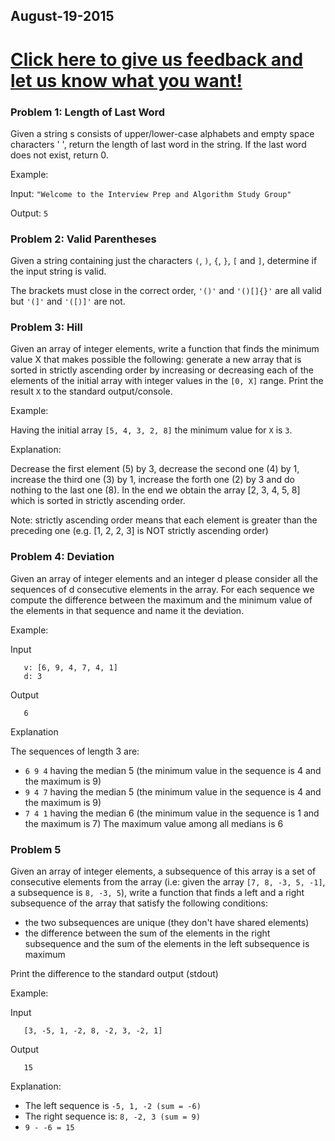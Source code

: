 ## August-19-2015

# [Click here to give us feedback and let us know what you want!](http://goo.gl/forms/FbV0D7K5ww)

### Problem 1: Length of Last Word
Given a string s consists of upper/lower-case alphabets and empty space characters ' ', return the length of last word in the string. If the last word does not exist, return 0.

Example:

Input: `"Welcome to the Interview Prep and Algorithm Study Group"`

Output: `5`

### Problem 2: Valid Parentheses
Given a string containing just the characters `(`, `)`, `{`, `}`, `[` and `]`, determine if the input string is valid.

The brackets must close in the correct order, `'()'` and `'()[]{}'` are all valid but `'(]'` and `'([)]'` are not.

### Problem 3: Hill
Given an array of integer elements, write a function that finds the minimum value X that makes possible the following: generate a new array that is sorted in strictly ascending order by increasing or decreasing each of the elements of the initial array with integer values in the `[0, X]` range. Print the result `X` to the standard output/console.

Example:

Having the initial array `[5, 4, 3, 2, 8]` the minimum value for `X` is `3`. 

Explanation:

Decrease the first element (5) by 3, decrease the second one (4) by 1, increase the third one (3) by 1, increase the forth one (2) by 3 and do nothing to the last one (8). In the end we obtain the array [2, 3, 4, 5, 8] which is sorted in strictly ascending order.

Note: strictly ascending order means that each element is greater than the preceding one (e.g. [1, 2, 2, 3] is NOT strictly ascending order)

### Problem 4: Deviation
Given an array of integer elements and an integer d please consider all the sequences of d consecutive elements in the array. For each sequence we compute the difference between the maximum and the minimum value of the elements in that sequence and name it the deviation.

Example:

Input
```
   v: [6, 9, 4, 7, 4, 1]
   d: 3
```

Output
```
   6
```

Explanation

The sequences of length 3 are:
- `6 9 4` having the median 5 (the minimum value in the sequence is 4 and the maximum is 9)
- `9 4 7` having the median 5 (the minimum value in the sequence is 4 and the maximum is 9)
- `7 4 1` having the median 6 (the minimum value in the sequence is 1 and the maximum is 7)
The maximum value among all medians is 6

### Problem 5
Given an array of integer elements, a subsequence of this array is a set of consecutive elements from the array (i.e: given the array `[7, 8, -3, 5, -1]`, a subsequence is `8, -3, 5`), write a function that finds a left and a right subsequence of the array that satisfy the following conditions:

- the two subsequences are unique (they don't have shared elements)
- the difference between the sum of the elements in the right subsequence and the sum of the elements in the left subsequence is maximum

Print the difference to the standard output (stdout)

Example:

Input
```
   [3, -5, 1, -2, 8, -2, 3, -2, 1]
```
Output
```
   15
```

Explanation:

- The left sequence is `-5, 1, -2 (sum = -6)`
- The right sequence is: `8, -2, 3 (sum = 9)`
- `9 - -6 = 15`
